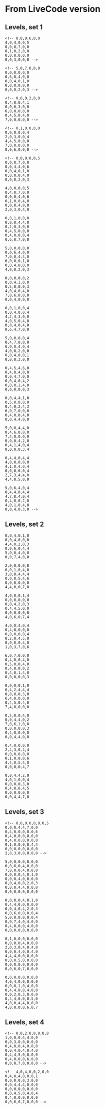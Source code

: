 # From LiveCode version

## Levels, set 1

    <!-- 0,0,0,6,0,0
    4,0,4,0,0,5
    0,0,0,7,0,0
    0,1,0,2,0,0
    0,0,0,0,0,0
    0,0,3,0,0,0 -->

    <!-- 5,0,7,0,0,0
    0,0,0,0,0,0
    0,6,0,4,0,0
    0,0,4,0,1,0
    0,0,0,0,0,0
    0,0,0,2,0,3 -->

    <!-- 0,0,0,2,0,0
    0,4,0,0,4,1
    0,0,0,3,0,0
    6,0,0,0,0,0
    0,4,5,0,4,0
    7,0,0,0,0,0 -->

    <!-- 0,1,0,0,0,0
    0,0,0,0,0,4
    2,0,3,0,0,4
    4,4,5,0,0,0
    7,0,0,0,0,0
    0,0,6,0,0,0 -->

    <!-- 0,0,0,0,0,5
    0,0,0,7,0,0
    0,0,4,4,0,6
    0,0,4,0,1,0
    0,0,0,0,4,0
    0,0,0,2,0,3

    4,0,0,0,0,5
    0,4,0,7,0,0
    0,0,0,4,0,6
    0,1,0,0,4,0
    0,0,0,4,0,0
    2,0,3,0,4,0

    0,0,1,0,0,0
    0,0,0,4,4,0
    0,2,0,3,0,0
    0,4,5,0,0,0
    0,4,0,0,0,4
    0,6,0,7,0,0

    5,0,0,0,0,0
    0,0,6,4,0,0
    7,0,0,4,4,0
    0,0,0,0,1,0
    0,0,4,0,0,0
    4,0,0,2,0,3

    0,0,0,0,0,2
    0,0,4,1,0,0
    0,5,0,0,0,3
    4,0,4,0,4,0
    7,0,6,0,0,0
    0,0,4,0,0,0

    0,0,1,0,0,4
    0,0,4,0,0,4
    4,2,4,3,0,0
    4,0,5,0,4,0
    0,0,4,0,4,0
    0,6,4,7,0,0

    5,0,0,0,0,4
    0,4,7,0,0,0
    6,0,0,4,0,4
    4,0,0,2,0,0
    0,0,4,0,0,1
    0,0,0,3,0,0

    0,4,5,4,6,0
    0,4,0,4,0,0
    0,0,4,7,0,0
    0,0,4,0,4,2
    0,0,0,1,4,0
    0,0,0,0,0,3

    0,0,4,4,1,0
    0,5,0,0,0,0
    0,4,0,2,4,3
    6,0,7,0,0,0
    0,4,0,0,4,0
    0,0,4,4,0,0

    5,0,0,4,4,0
    0,4,6,0,0,0
    7,4,0,0,0,0
    0,0,0,4,2,0
    0,4,1,4,0,4
    0,0,0,0,3,4

    0,4,4,0,4,4
    4,0,0,0,0,0
    4,1,0,4,0,4
    0,0,0,6,0,4
    2,7,3,4,4,0
    4,4,0,5,0,0

    5,0,6,4,0,4
    0,4,4,0,4,4
    4,7,0,4,0,4
    0,4,0,0,2,0
    4,0,1,0,4,0
    0,0,4,0,3,0 -->

## Levels, set 2

    0,0,4,0,1,0
    0,0,4,0,0,0
    4,4,0,2,0,3
    0,0,6,0,4,4
    5,0,0,4,0,0
    0,0,7,4,0,0

    2,0,0,0,0,0
    0,0,1,0,4,0
    3,0,0,4,4,4
    0,0,0,5,4,6
    0,0,0,0,0,0
    4,4,0,0,7,0

    4,0,0,0,1,4
    0,0,0,0,0,0
    0,0,4,2,0,3
    0,4,4,5,0,0
    0,0,0,0,0,0
    4,0,6,0,7,4

    4,0,0,4,0,4
    0,4,0,0,0,0
    0,0,0,0,0,4
    0,2,0,4,5,0
    0,0,0,0,4,0
    1,0,3,7,0,6

    6,0,7,0,0,0
    0,4,0,0,4,0
    0,5,0,0,4,0
    0,4,0,0,0,2
    0,4,0,1,4,0
    0,0,0,0,0,3

    0,0,0,0,1,0
    0,4,2,4,4,4
    0,0,0,0,3,0
    6,4,0,0,0,0
    0,4,5,0,4,0
    7,4,0,0,0,0

    0,5,0,0,4,0
    0,0,4,4,0,2
    7,0,6,1,0,0
    0,0,0,0,0,3
    0,4,0,0,0,0
    0,0,4,4,0,0

    0,4,0,0,0,0
    2,4,3,0,4,4
    0,0,0,0,0,0
    0,1,0,0,0,6
    4,4,0,5,4,0
    0,0,0,0,4,7

    0,0,4,4,2,0
    4,0,1,0,0,4
    0,0,0,0,3,0
    0,4,0,6,4,5
    0,0,0,0,0,0
    0,0,4,4,7,0

## Levels, set 3

    <!-- 0,0,0,0,0,0,0,5
    0,0,0,4,4,7,0,0
    0,4,0,0,0,0,0,6
    0,4,0,0,0,0,0,0
    0,4,0,0,0,0,0,0
    0,1,0,0,0,0,4,4
    0,0,0,0,0,0,0,0
    2,0,3,0,0,0,0,0 -->

    5,0,0,0,0,0,0,0
    0,0,6,0,4,0,0,0
    7,0,0,0,4,0,0,0
    0,0,0,0,4,0,1,0
    0,0,0,4,0,0,0,0
    0,0,4,0,0,2,0,3
    0,0,0,4,4,0,0,0
    0,0,0,0,0,0,0,0

    0,0,0,0,4,0,1,0
    0,4,4,0,0,0,0,0
    0,0,4,0,4,2,0,3
    0,0,6,0,0,0,0,4
    5,0,0,0,0,0,0,4
    0,0,7,4,0,4,0,0
    0,4,0,0,0,4,0,0
    0,0,0,0,0,0,0,0

    0,1,0,0,0,0,0,0
    0,0,0,0,4,0,0,0
    2,0,3,0,4,0,4,0
    0,0,0,4,0,0,4,0
    4,4,4,0,0,0,0,0
    0,0,0,5,0,0,0,0
    0,0,0,0,0,0,0,0
    0,0,6,0,7,0,0,0

    0,0,0,0,0,0,0,0
    4,0,4,0,0,0,0,0
    0,0,0,1,0,4,0,0
    0,4,4,0,0,4,0,0
    0,0,2,0,3,0,0,0
    0,4,4,0,0,0,5,0
    4,0,0,4,4,0,0,0
    4,0,0,0,0,6,0,7

## Levels, set 4

    <!-- 0,0,2,0,0,0,0,0
    1,0,0,0,4,4,0,0
    0,0,3,0,0,0,0,0
    0,4,0,0,4,0,0,0
    0,0,4,0,4,0,4,0
    0,4,4,5,0,0,0,0
    0,4,0,0,0,6,0,0
    0,0,0,7,0,0,0,0 -->

    <!-- 4,0,4,0,0,2,0,0
    0,4,0,4,0,0,0,1
    0,0,0,0,0,3,0,0
    0,0,4,4,4,0,0,0
    0,0,0,0,0,0,0,0
    0,0,4,5,0,4,0,4
    0,4,0,0,0,0,0,0
    0,0,6,0,7,0,0,0 -->

